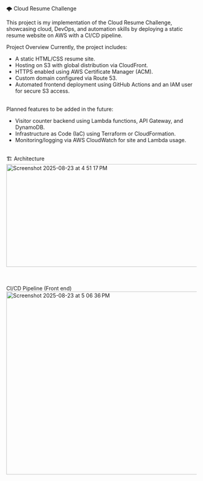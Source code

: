 🌩️ Cloud Resume Challenge

This project is my implementation of the Cloud Resume Challenge, showcasing cloud, DevOps, and automation skills by deploying a static resume website on AWS with a CI/CD pipeline.
<br>

Project Overview
Currently, the project includes:

* A static HTML/CSS resume site.
* Hosting on S3 with global distribution via CloudFront.
* HTTPS enabled using AWS Certificate Manager (ACM).
* Custom domain configured via Route 53.
* Automated frontend deployment using GitHub Actions and an IAM user for secure S3 access.
<br>
Planned features to be added in the future:

* Visitor counter backend using Lambda functions, API Gateway, and DynamoDB.
* Infrastructure as Code (IaC) using Terraform or CloudFormation.
* Monitoring/logging via AWS CloudWatch for site and Lambda usage.

<br> 
🏗️ Architecture
<br>
<img width="766" height="272" alt="Screenshot 2025-08-23 at 4 51 17 PM" src="https://github.com/user-attachments/assets/33b33bc9-1d35-4c46-addb-38dd8f38ed8d" />

<br><br>
CI/CD Pipeline (Front end)
<br>
<img width="603" height="484" alt="Screenshot 2025-08-23 at 5 06 36 PM" src="https://github.com/user-attachments/assets/428920e7-3307-44c4-907c-d2fc518ab9b6" />


